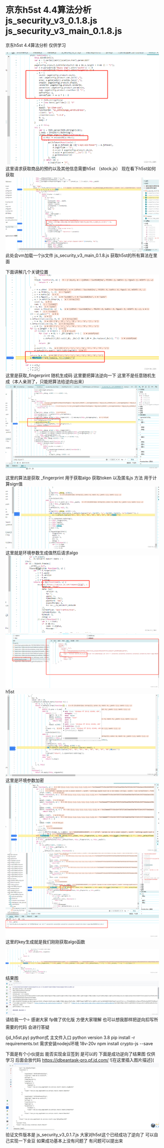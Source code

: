 <h1>京东h5st 4.4算法分析 js_security_v3_0.1.8.js js_security_v3_main_0.1.8.js</h1>
京东h5st 4.4算法分析 仅供学习

![这里请求获取商品的预约以及其他信息需要h5st](img/9c1d21c6078d4de1bcfd55b6192d8fa3.png)
这里请求获取商品的预约以及其他信息需要h5st （stock.js）
现在看下h5st如何获取
![在这里插入图片描述](img/ddf67729c0214d0ea58eac856068d273.png)
此处会vm加载一个js文件 js_security_v3_main_0.1.8.js 获取h5st的所有算法在里面

下面讲解几个关键位置
![在这里插入图片描述](img/b94ba79f338f497794d60f543c210966.png)
这里是获取_fingerprint 随机生成码  这里要把算法逆向一下  这里不是任意随机生成（本人亲测了，只能把算法给逆向出来）
![在这里插入图片描述](img/faec5f99c73b4d878e4c627bebaea0e5.png)

这里的算法是获取 _fingerprint 用于获取algo 获取token 以及匿名js 方法 用于计算sign值
![在这里插入图片描述](img/fe24c1a51c264648b10ae2726bb3f256.png)
这里就是环境参数生成值然后请求algo
![在这里插入图片描述](img/d118a496277548dfb099441c0640efd7.png)
![在这里插入图片描述](img/8968014cd9bc4659b59d7b9dadb1d57f.png)
h5st
![在这里插入图片描述](img/20389c3c87974d519d3b61365e8f24df.png)
这里是环境参数加密
![在这里插入图片描述](img/5ace5c4c38d540239884c64148363581.png)
![在这里插入图片描述](img/5c7555af52a94e0486bbbe7376e02509.png)
这里的key生成就是我们刚刚获取algo函数

![在这里插入图片描述](img/170fd191a2014fb48da46c2e31863acf.png)
结果图
![在这里插入图片描述](img/2cfc69b728cf49b9a3d13362cbc72188.png)
请给我一个⭐ 感谢大家 fp做了优化版 方便大家理解 也可以想我那样把逆向扣写所需要的代码
会进行答疑



(jd_h5st.py)  python式 主文件入口 
python version 3.8
pip install -r requirements.txt
需求安装nodejs环境 18v-20v npm install crypto-js --save


下面是有个小伙提出 能否实现金豆签到 是可以的 下面是成功逆向了结果图 仅供学习 后面会放代码
https://jdbeantask-pro.pf.jd.com/
![在这里插入图片描述](![jd金豆签到.png](img/jd金豆签到.png)
验证文件版本是 js_security_v3_0.1.7.js  大家对h5st这个已经成功了逆向了  可以自己实现一下金豆 如果成功基本上没有问题了 有问题可以提出来